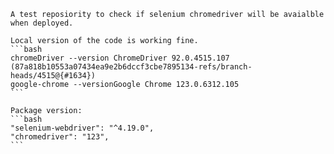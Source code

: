     A test reposiority to check if selenium chromedriver will be avaialble when deployed.

    Local version of the code is working fine.
    ```bash
    chromeDriver --version ChromeDriver 92.0.4515.107 (87a818b10553a07434ea9e2b6dccf3cbe7895134-refs/branch-heads/4515@{#1634})
    google-chrome --versionGoogle Chrome 123.0.6312.105
    ```

    Package version:
    ```bash
    "selenium-webdriver": "^4.19.0",
    "chromedriver": "123",
    ```


